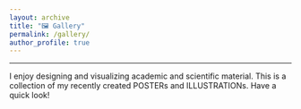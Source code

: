 ```yaml
---
layout: archive
title: "🖼️ Gallery"
permalink: /gallery/
author_profile: true
---
```


---

I enjoy designing and visualizing academic and scientific material. This is a collection of my recently created POSTERs and ILLUSTRATIONs. Have a quick look!
